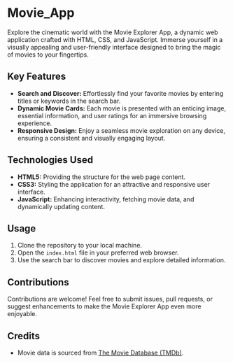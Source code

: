 # Movie_App
Explore the cinematic world with the Movie Explorer App, a dynamic web application crafted with HTML, CSS, and JavaScript. Immerse yourself in a visually appealing and user-friendly interface designed to bring the magic of movies to your fingertips.
## Key Features

- **Search and Discover:** Effortlessly find your favorite movies by entering titles or keywords in the search bar.
- **Dynamic Movie Cards:** Each movie is presented with an enticing image, essential information, and user ratings for an immersive browsing experience.
- **Responsive Design:** Enjoy a seamless movie exploration on any device, ensuring a consistent and visually engaging layout.

## Technologies Used

- **HTML5:** Providing the structure for the web page content.
- **CSS3:** Styling the application for an attractive and responsive user interface.
- **JavaScript:** Enhancing interactivity, fetching movie data, and dynamically updating content.

## Usage

1. Clone the repository to your local machine.
2. Open the `index.html` file in your preferred web browser.
3. Use the search bar to discover movies and explore detailed information.

## Contributions

Contributions are welcome! Feel free to submit issues, pull requests, or suggest enhancements to make the Movie Explorer App even more enjoyable.

## Credits

- Movie data is sourced from [The Movie Database (TMDb)](https://www.themoviedb.org/).
